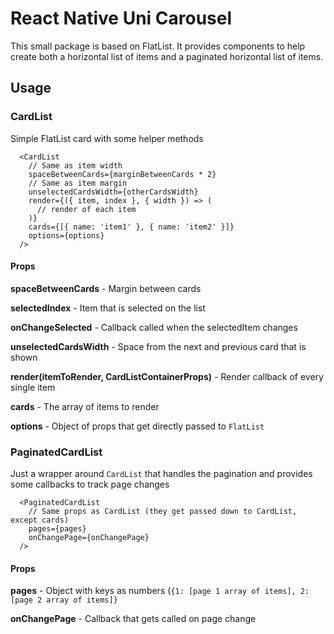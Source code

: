 # React Native Uni Carousel

This small package is based on FlatList. It provides components to help create both a horizontal list of items and a paginated horizontal list of items.

## Usage

### CardList 

Simple FlatList card with some helper methods

```
  <CardList
    // Same as item width
    spaceBetweenCards={marginBetweenCards * 2}
    // Same as item margin
    unselectedCardsWidth={otherCardsWidth}
    render={({ item, index }, { width }) => (
      // render of each item
    )}
    cards={[{ name: 'item1' }, { name: 'item2' }]} 
    options={options}
  />
```

#### Props

**spaceBetweenCards** - Margin between cards

**selectedIndex** - Item that is selected on the list

**onChangeSelected** - Callback called when the selectedItem changes

**unselectedCardsWidth** - Space from the next and previous card that is shown

**render(itemToRender, CardListContainerProps)** - Render callback of every single item

**cards** - The array of items to render

**options** - Object of props that get directly passed to `FlatList`

### PaginatedCardList

Just a wrapper around `CardList` that handles the pagination and provides some callbacks to track page changes

```
  <PaginatedCardList
    // Same props as CardList (they get passed down to CardList, except cards)
    pages={pages}
    onChangePage={onChangePage}
  />
```

#### Props

**pages** - Object with keys as numbers (`{1: [page 1 array of items], 2: [page 2 array of items]}`

**onChangePage** - Callback that gets called on page change



